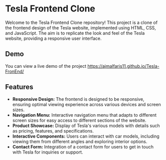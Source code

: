 # Tesla Frontend Clone

Welcome to the Tesla Frontend Clone repository! This project is a clone of the frontend design of the Tesla website, implemented using HTML, CSS, and JavaScript. The aim is to replicate the look and feel of the Tesla website, providing a responsive user interface.

## Demo

You can view a live demo of the project  https://ajmalfaris11.github.io/Tesla-FronEnd/

## Features

- **Responsive Design:** The frontend is designed to be responsive, ensuring optimal viewing experience across various devices and screen sizes.
- **Navigation Menu:** Interactive navigation menu that adapts to different screen sizes for easy access to different sections of the website.
- **Product Showcase:** Display of Tesla's various models with details such as pricing, features, and specifications.
- **Interactive Components:** Users can interact with car models, including viewing them from different angles and exploring interior options.
- **Contact Form:** Integration of a contact form for users to get in touch with Tesla for inquiries or support.


